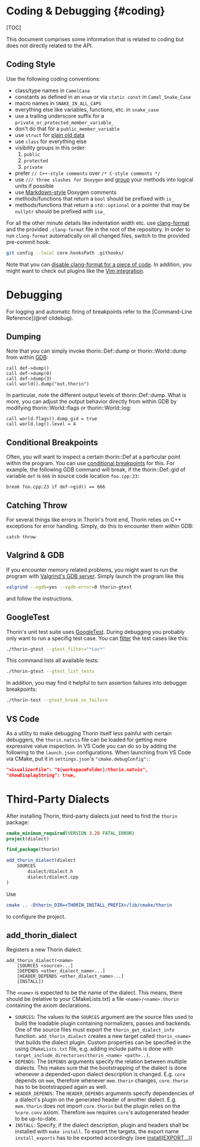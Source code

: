 # Coding & Debugging {#coding}

[TOC]

This document comprises some information that is related to coding but does not directly related to the API.

## Coding Style

Use the following coding conventions:
* class/type names in `CamelCase`
* constants as defined in an `enum` or via `static const` in `Camel_Snake_Case`
* macro names in `SNAKE_IN_ALL_CAPS`
* everything else like variables, functions, etc. in `snake_case`
* use a trailing underscore suffix for a `private_or_protected_member_variable_`
* don't do that for a `public_member_variable`
* use `struct` for [plain old data](https://en.cppreference.com/w/cpp/named_req/PODType)
* use `class` for everything else
* visibility groups in this order:
    1. `public`
    2. `protected`
    3. `private`
* prefer `// C++-style comments` over `/* C-style comments */`
* use `/// three slashes for Doxygen` and [group](https://www.doxygen.nl/manual/grouping.html) your methods into logical units if possible
* use [Markdown-style](https://doxygen.nl/manual/markdown.html) Doxygen comments
* methods/functions that return a `bool` should be prefixed with `is_`
* methods/functions that return a `std::optional` or a pointer that may be `nullptr` should be prefixed with `isa_`

For all the other minute details like indentation width etc. use [clang-format](https://clang.llvm.org/docs/ClangFormat.html) and the provided `.clang-format` file in the root of the repository.
In order to run `clang-format` automatically on all changed files, switch to the provided pre-commit hook:
```sh
git config --local core.hooksPath .githooks/
```
Note that you can [disable clang-format for a piece of code](https://clang.llvm.org/docs/ClangFormatStyleOptions.html#disabling-formatting-on-a-piece-of-code).
In addition, you might want to check out plugins like the [Vim integration](https://clang.llvm.org/docs/ClangFormat.html#vim-integration).

# Debugging

For logging and automatic firing of breakpoints refer to the [Command-Line Reference](@ref clidebug).

## Dumping

Note that you can simply invoke thorin::Def::dump or thorin::World::dump from within [GDB](https://ftp.gnu.org/old-gnu/Manuals/gdb/html_node/gdb_30.html):
```gdb
call def->dump()
call def->dump(0)
call def->dump(3)
call world().dump("out.thorin")
```
In particular, note the different output levels of thorin::Def::dump.
What is more, you can adjust the output behavior directly from within GDB by modifying thorin::World::flags or thorin::World::log:
```gdb
call world.flags().dump_gid = true
call world.log().level = 4
```

## Conditional Breakpoints

Often, you will want to inspect a certain thorin::Def at a particular point within the program.
You can use [conditional breakpoints](https://ftp.gnu.org/old-gnu/Manuals/gdb/html_node/gdb_33.html) for this.
For example, the following GDB command will break, if the thorin::Def::gid of variable `def` is `666` in source code location `foo.cpp:23`:
```gdb
break foo.cpp:23 if def->gid() == 666
```

## Catching Throw

For several things like errors in Thorin's front end, Thorin relies on C++ exceptions for error handling.
Simply, do this to encounter them within GDB:
```gdb
catch throw
```

## Valgrind & GDB

If you encounter memory related problems, you might want to run the program with [Valgrind's GDB server](https://valgrind.org/docs/manual/manual-core-adv.html).
Simply launch the program like this
```sh
valgrind --vgdb=yes --vgdb-error=0 thorin-gtest
```
and follow the instructions.

## GoogleTest

Thorin's unit test suite uses [GoogleTest](https://google.github.io/googletest/).
During debugging you probably only want to run a specifig test case.
You can [filter](https://github.com/google/googletest/blob/main/docs/advanced.md#running-a-subset-of-the-tests) the test cases like this:
```sh
./thorin-gtest --gtest_filter="*Loc*"
```
This command lists all available tests:
```sh
./thorin-gtest --gtest_list_tests
```
In addition, you may find it helpful to turn assertion failures into debugger breakpoints:
```sh
./thorin-test --gtest_break_on_failure
```

## VS Code

As a utility to make debugging Thorin itself less painful with certain debuggers, the `thorin.natvis` file can be loaded for getting more expressive value inspection.
In VS Code you can do so by adding the following to the `launch.json` configurations. When launching from VS Code via CMake, put it in `settings.json`'s `"cmake.debugConfig":`:
```json
"visualizerFile": "${workspaceFolder}/thorin.natvis",
"showDisplayString": true,
```

# Third-Party Dialects

After installing Thorin, third-party dialects just need to find the `thorin` package:
```cmake
cmake_minimum_required(VERSION 3.20 FATAL_ERROR)
project(dialect)

find_package(thorin)

add_thorin_dialect(dialect
    SOURCES
        dialect/dialect.h
        dialect/dialect.cpp
)
```
Use
```cmake
cmake .. -Dthorin_DIR=<THORIN_INSTALL_PREFIX>/lib/cmake/thorin
```
to configure the project.

## add_thorin_dialect

Registers a new Thorin dialect.

```
add_thorin_dialect(<name>
    [SOURCES <source>...]
    [DEPENDS <other_dialect_name>...]
    [HEADER_DEPENDS <other_dialect_name>...]
    [INSTALL])
```

The `<name>` is expected to be the name of the dialect. This means, there
should be (relative to your CMakeLists.txt) a file `<name>/<name>.thorin`
containing the axiom declarations.

- `SOURCES`: The values to the `SOURCES` argument are the source files used
    to build the loadable plugin containing normalizers, passes and backends.
    One of the source files must export the `thorin_get_dialect_info` function.
    `add_thorin_dialect` creates a new target called `thorin_<name>` that builds
    the dialect plugin.
    Custom properties can be specified in the using `CMakeLists.txt` file,
    e.g. adding include paths is done with `target_include_directories(thorin_<name> <path>..)`.
- `DEPENDS`: The `DEPENDS` arguments specify the relation between multiple
    dialects. This makes sure that the bootstrapping of the dialect is done
    whenever a depended-upon dialect description is changed.
    E.g. `core` depends on `mem`, therefore whenever `mem.thorin` changes,
    `core.thorin` has to be bootstrapped again as well.
- `HEADER_DEPENDS`: The `HEADER_DEPENDS` arguments specify dependencies
    of a dialect's plugin on the generated header of another dialect.
    E.g. `mem.thorin` does not import `core.thorin` but the plugin relies
    on the `%core.conv` axiom. Therefore `mem` requires `core`'s autogenerated
    header to be up-to-date.
- `INSTALL`: Specify, if the dialect description, plugin and headers shall
    be installed with `make install`.
    To export the targets, the export name `install_exports` has to be
    exported accordingly (see [install(EXPORT ..)](https://cmake.org/cmake/help/latest/command/install.html#export))
